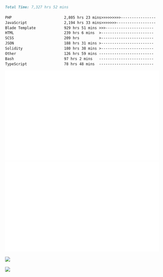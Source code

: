 <!--START_SECTION:waka-->

```markdown
Total Time: 7,327 hrs 52 mins

PHP                        2,805 hrs 23 mins>>>>>>>>>----------------   37.63 %
JavaScript                 2,194 hrs 33 mins>>>>>>>------------------   29.44 %
Blade Template             929 hrs 51 mins >>>----------------------   12.47 %
HTML                       239 hrs 6 mins  >------------------------   03.21 %
SCSS                       209 hrs         >------------------------   02.80 %
JSON                       188 hrs 31 mins >------------------------   02.53 %
Solidity                   180 hrs 38 mins >------------------------   02.42 %
Other                      126 hrs 59 mins -------------------------   01.70 %
Bash                       97 hrs 2 mins   -------------------------   01.30 %
TypeScript                 78 hrs 48 mins  -------------------------   01.06 %
```

<!--END_SECTION:waka-->

![](https://raw.githubusercontent.com/DrMaxis/github-stats-transparent/output/generated/overview.svg)
![](https://raw.githubusercontent.com/DrMaxis/github-stats-transparent/output/generated/languages.svg)

![](https://git-readme-stats-drmaxis-projects.vercel.app/api?username=drmaxis&show_icons=true&theme=outrun&count_private=true&show=reviews,discussions_started,discussions_answered,prs_merged,prs_merged_percentage&custom_title=2024%20Github%20Rank)
 
<a href="https://count.getloli.com/"><img src="https://count.getloli.com/get/@:maxis-the-alchemist?theme=rule34"></a>
<!-- https://count.getloli.com/get/@alchemist?theme=rule34 -->
<br>

